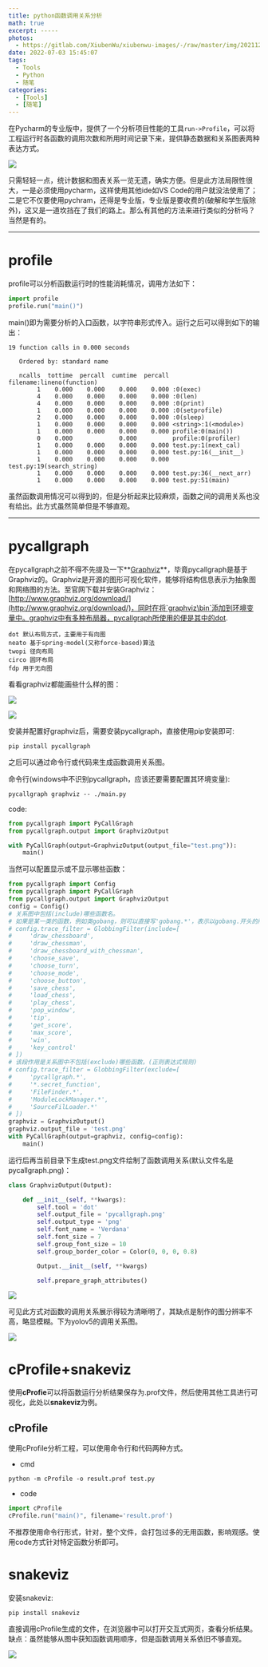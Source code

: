 ```yaml
---
title: python函数调用关系分析
math: true
excerpt: -----
photos:
  -	https://gitlab.com/XiubenWu/xiubenwu-images/-/raw/master/img/20211213pyviz0.png
date: 2022-07-03 15:45:07
tags:
  -	Tools
  -	Python
  -	随笔
categories:
  -	[Tools]
  -	[随笔]
---
```






在Pycharm的专业版中，提供了一个分析项目性能的工具`run->Profile`，可以将工程运行时各函数的调用次数和所用时间记录下来，提供静态数据和关系图表两种表达方式。

![](https://gitlab.com/XiubenWu/xiubenwu-images/-/raw/master/img/20211213pyviz1.png)

只需轻轻一点，统计数据和图表关系一览无遗，确实方便。但是此方法局限性很大，一是必须使用pycharm，这样使用其他ide如VS Code的用户就没法使用了；二是它不仅要使用pychram，还得是专业版，专业版是要收费的(破解和学生版除外)，这又是一道坎挡在了我们的路上。那么有其他的方法来进行类似的分析吗？当然是有的。



---



# profile

profile可以分析函数运行时的性能消耗情况，调用方法如下：

```python
import profile
profile.run("main()")
```

main()即为需要分析的入口函数，以字符串形式传入。运行之后可以得到如下的输出：

```
19 function calls in 0.000 seconds

   Ordered by: standard name

   ncalls  tottime  percall  cumtime  percall filename:lineno(function)
        1    0.000    0.000    0.000    0.000 :0(exec)
        4    0.000    0.000    0.000    0.000 :0(len)
        4    0.000    0.000    0.000    0.000 :0(print)
        1    0.000    0.000    0.000    0.000 :0(setprofile)
        2    0.000    0.000    0.000    0.000 :0(sleep)
        1    0.000    0.000    0.000    0.000 <string>:1(<module>)
        1    0.000    0.000    0.000    0.000 profile:0(main())
        0    0.000             0.000          profile:0(profiler)
        1    0.000    0.000    0.000    0.000 test.py:1(next_cal)
        1    0.000    0.000    0.000    0.000 test.py:16(__init__)
        1    0.000    0.000    0.000    0.000 test.py:19(search_string)
        1    0.000    0.000    0.000    0.000 test.py:36(__next_arr)
        1    0.000    0.000    0.000    0.000 test.py:51(main)
```

虽然函数调用情况可以得到的，但是分析起来比较麻烦，函数之间的调用关系也没有给出。此方式虽然简单但是不够直观。



---



# pycallgraph

在pycallgraph之前不得不先提及一下**[Graphviz](http://www.graphviz.org/)**，毕竟pycallgraph是基于Graphviz的。Graphviz是开源的图形可视化软件，能够将结构信息表示为抽象图和网络图的方法。至官网下载并安装Graphviz：[http://www.graphviz.org/download/](http://www.graphviz.org/download/)，同时在将`graphviz\bin`添加到环境变量中。graphviz中有多种布局器，pycallgraph所使用的便是其中的dot.

```
dot 默认布局方式，主要用于有向图
neato 基于spring-model(又称force-based)算法
twopi 径向布局
circo 圆环布局
fdp 用于无向图
```

看看graphviz都能画些什么样的图：

![](https://gitlab.com/XiubenWu/xiubenwu-images/-/raw/master/img/20211213pyviz2.png)

![](https://gitlab.com/XiubenWu/xiubenwu-images/-/raw/master/img/20211213pyviz3.png)

安装并配置好graphviz后，需要安装pycallgraph，直接使用pip安装即可:

```
pip install pycallgraph
```

之后可以通过命令行或代码来生成函数调用关系图。

命令行(windows中不识别pycallgraph，应该还要需要配置其环境变量):

```
pycallgraph graphviz -- ./main.py
```

code:

```python
from pycallgraph import PyCallGraph
from pycallgraph.output import GraphvizOutput

with PyCallGraph(output=GraphvizOutput(output_file="test.png")):
    main()
```

当然可以配置显示或不显示哪些函数：

```python
from pycallgraph import Config
from pycallgraph import PyCallGraph
from pycallgraph.output import GraphvizOutput
config = Config()
# 关系图中包括(include)哪些函数名。
# 如果是某一类的函数，例如类gobang，则可以直接写'gobang.*'，表示以gobang.开头的所有函数。（利用正则表达式）。
# config.trace_filter = GlobbingFilter(include=[
#     'draw_chessboard',
#     'draw_chessman',
#     'draw_chessboard_with_chessman',
#     'choose_save',
#     'choose_turn',
#     'choose_mode',
#     'choose_button',
#     'save_chess',
#     'load_chess',
#     'play_chess',
#     'pop_window',
#     'tip',
#     'get_score',
#     'max_score',
#     'win',
#     'key_control'
# ])
# 该段作用是关系图中不包括(exclude)哪些函数。(正则表达式规则)
# config.trace_filter = GlobbingFilter(exclude=[
#     'pycallgraph.*',
#     '*.secret_function',
#     'FileFinder.*',
#     'ModuleLockManager.*',
#     'SourceFilLoader.*'
# ])
graphviz = GraphvizOutput()
graphviz.output_file = 'test.png'
with PyCallGraph(output=graphviz, config=config):
	main()
```

运行后再当前目录下生成test.png文件绘制了函数调用关系(默认文件名是pycallgraph.png)：

```python
class GraphvizOutput(Output):

    def __init__(self, **kwargs):
        self.tool = 'dot'
        self.output_file = 'pycallgraph.png'
        self.output_type = 'png'
        self.font_name = 'Verdana'
        self.font_size = 7
        self.group_font_size = 10
        self.group_border_color = Color(0, 0, 0, 0.8)

        Output.__init__(self, **kwargs)

        self.prepare_graph_attributes()
```

![](https://gitlab.com/XiubenWu/xiubenwu-images/-/raw/master/img/20211213pyviz4.png)

可见此方式对函数的调用关系展示得较为清晰明了，其缺点是制作的图分辨率不高，略显模糊。下为yolov5的调用关系图。

![](https://gitlab.com/XiubenWu/xiubenwu-images/-/raw/master/img/20211213pyviz5.png)

# cProfile+snakeviz

使用**cProfie**可以将函数运行分析结果保存为.prof文件，然后使用其他工具进行可视化，此处以**snakeviz**为例。

## cProfile

使用cProfile分析工程，可以使用命令行和代码两种方式。

- cmd

```
python -m cProfile -o result.prof test.py
```

- code

```python
import cProfile
cProfile.run("main()", filename='result.prof')
```

不推荐使用命令行形式，针对，整个文件，会打包过多的无用函数，影响观感。使用code方式针对特定函数分析即可。

# snakeviz

安装snakeviz:

```
pip install snakeviz
```

直接调用cProfile生成的文件，在浏览器中可以打开交互式网页，查看分析结果。缺点：虽然能够从图中获知函数调用顺序，但是函数调用关系依旧不够直观。



![](https://gitlab.com/XiubenWu/xiubenwu-images/-/raw/master/img/20211213pyviz6.png)

